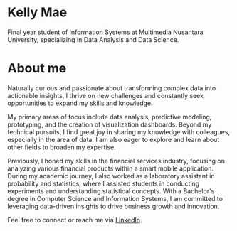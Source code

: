 # Kelly Mae

Final year student of Information Systems at Multimedia Nusantara University, specializing in Data Analysis and Data Science.

# About me
Naturally curious and passionate about transforming complex data into actionable insights, I thrive on new challenges and constantly seek opportunities to expand my skills and knowledge.

My primary areas of focus include data analysis, predictive modeling, prototyping, and the creation of visualization dashboards. Beyond my technical pursuits, I find great joy in sharing my knowledge with colleagues, especially in the area of data. I am also eager to explore and learn about other fields to broaden my expertise.

Previously, I honed my skills in the financial services industry, focusing on analyzing various financial products within a smart mobile application. During my academic journey, I also worked as a laboratory assistant in probability and statistics, where I assisted students in conducting experiments and understanding statistical concepts. With a Bachelor's degree in Computer Science and Information Systems, I am committed to leveraging data-driven insights to drive business growth and innovation.

Feel free to connect or reach me via [LinkedIn](https://www.linkedin.com/in/antonettekelly/).
